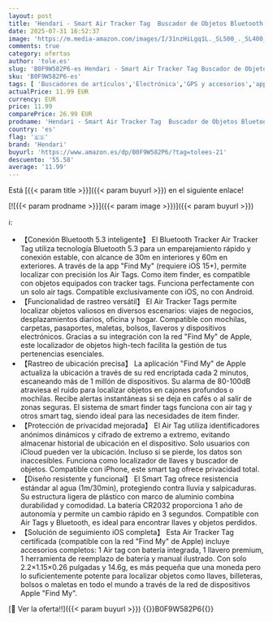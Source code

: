 ```yaml
---
layout: post
title: 'Hendari - Smart Air Tracker Tag  Buscador de Objetos Bluetooth Funciona con Buscar Apple  Sólo iOS  Android no Compatible   Localizador para Llaves  Maletas  Equipaje. Batería Reemplazable  Negro Intenso 1P'
date: 2025-07-31 16:52:37
image: 'https://m.media-amazon.com/images/I/31nzHiLgq1L._SL500_._SL400_.jpg'
comments: true
category: ofertas
author: 'tole.es'
slug: 'B0F9W582P6-es Hendari - Smart Air Tracker Tag Buscador de Objetos...'
sku: 'B0F9W582P6-es'
tags: [ 'Buscadores de artículos','Electrónica','GPS y accesorios','apple','hendari','🇪🇸', ]
actualPrice: 11.99 EUR
currency: EUR
price: 11.99
comparePrice: 26.99 EUR
prodname: 'Hendari - Smart Air Tracker Tag  Buscador de Objetos Bluetooth Funciona con Buscar Apple  Sólo iOS  Android no Compatible   Localizador para Llaves  Maletas  Equipaje. Batería Reemplazable  Negro Intenso 1P'
country: 'es'
flag: '🇪🇸'
brand: 'Hendari'
buyurl: 'https://www.amazon.es/dp/B0F9W582P6/?tag=tolees-21'
descuento: '55.58'
average: '11.99'
---
```


Está [{{< param title >}}]({{< param buyurl >}}) en el siguiente enlace!

[![{{< param prodname >}}]({{< param image >}})]({{< param buyurl >}})

ℹ️:

- 【Conexión Bluetooth 5.3 inteligente】 El Bluetooth Tracker Air Tracker Tag utiliza tecnología Bluetooth 5.3 para un emparejamiento rápido y conexión estable, con alcance de 30m en interiores y 60m en exteriores. A través de la app "Find My" (requiere iOS 15+), permite localizar con precisión los Air Tags. Como item finder, es compatible con objetos equipados con tracker tags. Funciona perfectamente con un solo air tags. Compatible exclusivamente con iOS, no con Android.
- 【Funcionalidad de rastreo versátil】 El Air Tracker Tags permite localizar objetos valiosos en diversos escenarios: viajes de negocios, desplazamientos diarios, oficina y hogar. Compatible con mochilas, carpetas, pasaportes, maletas, bolsos, llaveros y dispositivos electrónicos. Gracias a su integración con la red "Find My" de Apple, este localizador de objetos high-tech facilita la gestión de tus pertenencias esenciales.
- 【Rastreo de ubicación precisa】 La aplicación "Find My" de Apple actualiza la ubicación a través de su red encriptada cada 2 minutos, escaneando más de 1 millón de dispositivos. Su alarma de 80-100dB atraviesa el ruido para localizar objetos en cajones profundos o mochilas. Recibe alertas instantáneas si se deja en cafés o al salir de zonas seguras. El sistema de smart finder tags funciona con air tag y otros smart tag, siendo ideal para las necesidades de item finder.
- 【Protección de privacidad mejorada】 El Air Tag utiliza identificadores anónimos dinámicos y cifrado de extremo a extremo, evitando almacenar historial de ubicación en el dispositivo. Solo usuarios con iCloud pueden ver la ubicación. Incluso si se pierde, los datos son inaccesibles. Funciona como localizador de llaves y buscador de objetos. Compatible con iPhone, este smart tag ofrece privacidad total.
- 【Diseño resistente y funcional】 El Smart Tag ofrece resistencia estándar al agua (1m/30min), protegiendo contra lluvia y salpicaduras. Su estructura ligera de plástico con marco de aluminio combina durabilidad y comodidad. La batería CR2032 proporciona 1 año de autonomía y permite un cambio rápido en 3 segundos. Compatible con Air Tags y Bluetooth, es ideal para encontrar llaves y objetos perdidos.
- 【Solución de seguimiento iOS completa】 Esta Air Tracker Tag certificada (compatible con la red "Find My" de Apple) incluye accesorios completos: 1 Air tag con batería integrada, 1 llavero premium, 1 herramienta de reemplazo de batería y manual ilustrado. Con solo 2.2×1.15×0.26 pulgadas y 14.6g, es más pequeña que una moneda pero lo suficientemente potente para localizar ​objetos​​ como llaves, billeteras, bolsos o maletas en todo el mundo a través de la red de dispositivos Apple "Find My".

[🛒 Ver la oferta!!]({{< param buyurl >}})
{{<world>}}B0F9W582P6{{</world>}}
